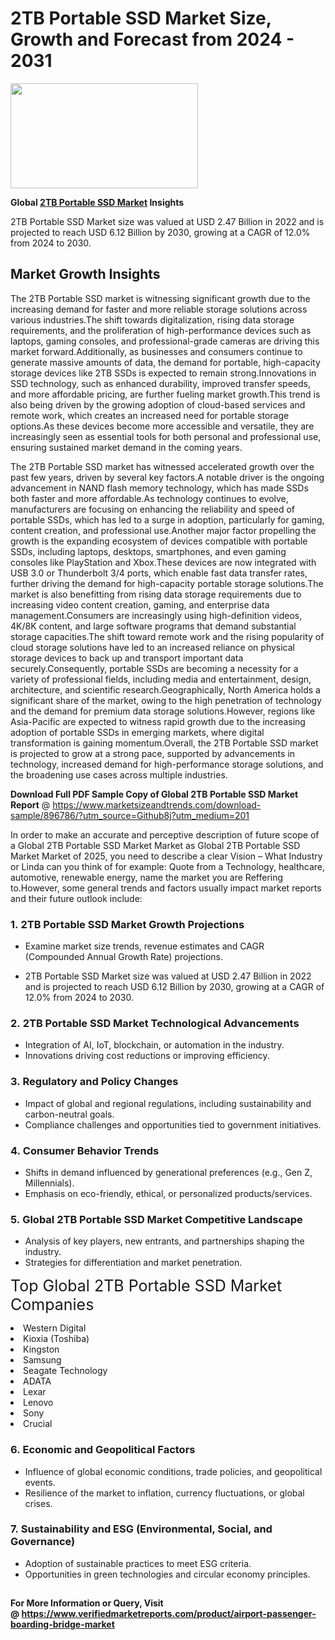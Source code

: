 <H1>2TB Portable SSD Market Size, Growth and Forecast from 2024 - 2031</H1><img class="aligncenter size-medium wp-image-584254" src="https://thirdeyenews.in/wp-content/uploads/2024/09/Global-Market-Research-300x168.jpeg" alt="" width="300" height="168" /><p><strong>Global&nbsp;<a href="https://www.marketsizeandtrends.com/download-sample/896786/?utm_source=Github8j?utm_medium=201">2TB Portable SSD Market</a> Insights</strong></p><p>2TB Portable SSD Market size was valued at USD 2.47 Billion in 2022 and is projected to reach USD 6.12 Billion by 2030, growing at a CAGR of 12.0% from 2024 to 2030.</p><p><h2>Market Growth Insights</h2> <p>The 2TB Portable SSD market is witnessing significant growth due to the increasing demand for faster and more reliable storage solutions across various industries.The shift towards digitalization, rising data storage requirements, and the proliferation of high-performance devices such as laptops, gaming consoles, and professional-grade cameras are driving this market forward.Additionally, as businesses and consumers continue to generate massive amounts of data, the demand for portable, high-capacity storage devices like 2TB SSDs is expected to remain strong.Innovations in SSD technology, such as enhanced durability, improved transfer speeds, and more affordable pricing, are further fueling market growth.This trend is also being driven by the growing adoption of cloud-based services and remote work, which creates an increased need for portable storage options.As these devices become more accessible and versatile, they are increasingly seen as essential tools for both personal and professional use, ensuring sustained market demand in the coming years.</p> <p>The 2TB Portable SSD market has witnessed accelerated growth over the past few years, driven by several key factors.A notable driver is the ongoing advancement in NAND flash memory technology, which has made SSDs both faster and more affordable.As technology continues to evolve, manufacturers are focusing on enhancing the reliability and speed of portable SSDs, which has led to a surge in adoption, particularly for gaming, content creation, and professional use.Another major factor propelling the growth is the expanding ecosystem of devices compatible with portable SSDs, including laptops, desktops, smartphones, and even gaming consoles like PlayStation and Xbox.These devices are now integrated with USB 3.0 or Thunderbolt 3/4 ports, which enable fast data transfer rates, further driving the demand for high-capacity portable storage solutions.The market is also benefitting from rising data storage requirements due to increasing video content creation, gaming, and enterprise data management.Consumers are increasingly using high-definition videos, 4K/8K content, and large software programs that demand substantial storage capacities.The shift toward remote work and the rising popularity of cloud storage solutions have led to an increased reliance on physical storage devices to back up and transport important data securely.Consequently, portable SSDs are becoming a necessity for a variety of professional fields, including media and entertainment, design, architecture, and scientific research.Geographically, North America holds a significant share of the market, owing to the high penetration of technology and the demand for premium data storage solutions.However, regions like Asia-Pacific are expected to witness rapid growth due to the increasing adoption of portable SSDs in emerging markets, where digital transformation is gaining momentum.Overall, the 2TB Portable SSD market is projected to grow at a strong pace, supported by advancements in technology, increased demand for high-performance storage solutions, and the broadening use cases across multiple industries.</p> <p><span class=""><strong>Download Full PDF Sample Copy of Global 2TB Portable SSD Market Report</strong> @ <a href="https://www.marketsizeandtrends.com/download-sample/896786/?utm_source=Github8j?utm_medium=201" target="_blank">https://www.marketsizeandtrends.com/download-sample/896786/?utm_source=Github8j?utm_medium=201</a></span></p><p>In order to make an accurate and perceptive description of future scope of a Global&nbsp;2TB Portable SSD Market Market as Global&nbsp;2TB Portable SSD Market Market of 2025, you need to describe a clear Vision &ndash; What Industry or Linda can you think of for example: Quote from a Technology, healthcare, automotive, renewable energy, name the market you are Reffering to.However, some general trends and factors usually impact market reports and their future outlook include:</p><h3>1.&nbsp;<strong>2TB Portable SSD Market Growth Projections</strong></h3><ul><li>Examine market size trends, revenue estimates and CAGR (Compounded Annual Growth Rate) projections.</li><li><p>2TB Portable SSD Market size was valued at USD 2.47 Billion in 2022 and is projected to reach USD 6.12 Billion by 2030, growing at a CAGR of 12.0% from 2024 to 2030.</p></li></ul><h3>2.&nbsp;<strong>2TB Portable SSD Market Technological Advancements</strong></h3><ul><li>Integration of AI, IoT, blockchain, or automation in the industry.</li><li>Innovations driving cost reductions or improving efficiency.</li></ul><h3>3.&nbsp;<strong>Regulatory and Policy Changes</strong></h3><ul><li>Impact of global and regional regulations, including sustainability and carbon-neutral goals.</li><li>Compliance challenges and opportunities tied to government initiatives.</li></ul><h3>4.&nbsp;<strong>Consumer Behavior Trends</strong></h3><ul><li>Shifts in demand influenced by generational preferences (e.g., Gen Z, Millennials).</li><li>Emphasis on eco-friendly, ethical, or personalized products/services.</li></ul><h3>5.&nbsp;<strong>Global 2TB Portable SSD Market Competitive Landscape</strong></h3><ul><li>Analysis of key players, new entrants, and partnerships shaping the industry.</li><li>Strategies for differentiation and market penetration.</li></ul><p data-pm-slice="1 1 []"><span style="color: inherit; font-family: inherit; font-size: 25px;">Top Global 2TB Portable SSD Market Companies</span></p><div class="" data-test-id=""><p><li>Western Digital</li><li> Kioxia (Toshiba)</li><li> Kingston</li><li> Samsung</li><li> Seagate Technology</li><li> ADATA</li><li> Lexar</li><li> Lenovo</li><li> Sony</li><li> Crucial</li></p></div><h3>6.&nbsp;<strong>Economic and Geopolitical Factors</strong></h3><ul><li>Influence of global economic conditions, trade policies, and geopolitical events.</li><li>Resilience of the market to inflation, currency fluctuations, or global crises.</li></ul><h3>7.&nbsp;<strong>Sustainability and ESG (Environmental, Social, and Governance)</strong></h3><ul><li>Adoption of sustainable practices to meet ESG criteria.</li><li>Opportunities in green technologies and circular economy principles.</li></ul><h2><strong style="font-size: 14px;">For More Information or Query, Visit @&nbsp;</strong><a style="background-color: #ffffff; font-size: 14px;" href="https://www.marketsizeandtrends.com/report/2tb-portable-ssd-market/" target="_blank">https://www.verifiedmarketreports.com/product/airport-passenger-boarding-bridge-market</a></h2>